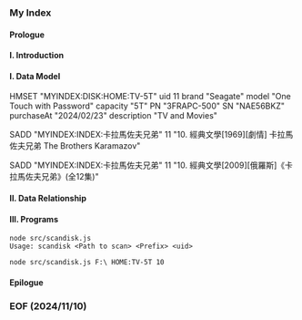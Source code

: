 ### My Index

#### Prologue

#### I. Introduction

#### I. Data Model

HMSET "MYINDEX:DISK:HOME:TV-5T" uid 11 brand "Seagate" model "One Touch with Password" capacity "5T" PN "3FRAPC-500" SN "NAE56BKZ" purchaseAt "2024/02/23" description "TV and Movies" 

SADD "MYINDEX:INDEX:卡拉馬佐夫兄弟" 11 "10. 經典文學\[1969][劇情] 卡拉馬佐夫兄弟 The Brothers Karamazov"

SADD "MYINDEX:INDEX:卡拉馬佐夫兄弟" 11 "10. 經典文學\[2009][俄羅斯]《卡拉馬佐夫兄弟》(全12集)"


#### II. Data Relationship


#### III. Programs 
```
node src/scandisk.js 
Usage: scandisk <Path to scan> <Prefix> <uid>

node src/scandisk.js F:\ HOME:TV-5T 10
```


#### Epilogue


### EOF (2024/11/10)